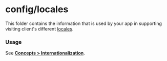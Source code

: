 # config/locales

This folder contains the information that is used by your app in supporting visiting client's different [locales](http://en.wikipedia.org/wiki/Locale).

### Usage

See **[Concepts > Internationalization](http://sailsjs.com/documentation/concepts/internationalization)**.

<docmeta name="displayName" value="locales">

